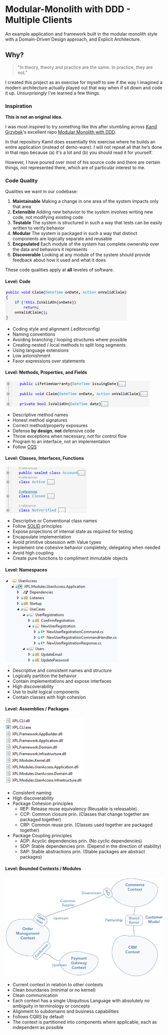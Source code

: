 # Modular-Monolith with DDD - Multiple Clients

An example application and framework built in the modular monolith style with
a Domain-Driven Design approach, and Explicit Architecture.

## Why?

> "In theory, theory and practice are the same. In practice, they are not."

I created this project as an exercise for myself to see if the way I imagined a modern architecture
actually played out that way when if sit down and code it up. *Unsurprisingly* I've learned a few things.

### Inspiration

**This is not an original idea.**

I was most inspired to try something like this after stumbling
across [Kamil Grzybek](http://www.kamilgrzybek.com/)'s excellent
repo [Modular Monolith with DDD](https://github.com/kgrzybek/modular-monolith-with-ddd).

In that repository Kamil does essentially this exercise where he builds an entire application (instead of demo-ware).
I will not repeat all that he's done in that repo because (a) it's a lot and (b) you should read it for yourself.

However, I have poured over most of his source code and there are certain things, not represented there,
which are of particular interest to me.

### Code Quality

Qualities we want in our codebase:
1. **Maintainable** Making a change in one area of the system impacts only that area
2. **Extensible** Adding new behavior to the system involves writing new code, not modifying existing code
3. **Testable** The system is structured in such a way that tests can be easily written to verify behavior
4. **Modular** The system is packaged in such a way that distinct components are logically separate and reusable
5. **Encpsulated** Each module of the system has complete ownership over the data and behaviors it represents
6. **Discoverable** Looking at any module of the system should provide feedback about how it used and what it does

These code qualities apply at **all** leveles of software.

#### Level: Code

![Code Level](docs/Level-Code.png)
- Coding style and alignment (.editorconfig)
- Naming conventions
- Avoiding branching / looping structures where possible
- Creating nested / local methods to split long segments
- Using language extensions
- Low astonishment
- Favor expressions over statements

#### Level: Methods, Properties, and Fields

![Method Level](docs/Level-Methods.png)
- Descriptive method names
- Honest method signatures
- Correct method/property exposures
- Defense **by design**,  **not** defensive code
- Throw exceptions when necessary, not for control flow
- Program to an interface, not an implementation
- Follow [CQS](https://en.wikipedia.org/wiki/Command%E2%80%93query_separation)

#### Level: Classes, Interfaces, Functions

![Class Level](docs/Level-Classes.png)
- Descriptive or Conventional class names
- Follow [SOLID](https://en.wikipedia.org/wiki/SOLID) principles
- Expose projections of internal state as required for testing
- Encapsulate implementation
- Avoid primitive obsession with Value types
- Implement one cohesive behavior completely, delegating when needed
- Avoid high coupling
- Create pure functions to compliment immutable objects

#### Level: Namespaces

![Namespace Level](docs/Level-Namespaces.png)
- Descriptive and consistent names and structure
- Logically partition the behavior
- Contain implementations and expose interfaces
- High discoverability
- Use to build logical components
- Contain classes with high cohesion

#### Level: Assemblies / Packages

![Assembly level](docs/Level-Assemblies.png)
- Consistent naming
- High discoverability
- Package Cohesion principles
   - REP: Release reuse equivalency (Reusable is releasable)
   - CCP: Common closure prin. (Classes that change together are packaged together)
   - CRP: Common reuse prin. (Classes used together are packaged together)
- Package Coupling principles
   - ADP: Acyclic dependencies prin. (No cyclic dependencies)
   - SDP: Stable dependencies prin. (Depend in the direction of stability)
   - SAP: Stable abstractions prin. (Stable packages are abstract packages)

#### Level: Bounded Contexts / Modules

![Module Level](docs/Level-Modules.png)

- Current context in relation to other contexts
- Clean boundaries (minimal or no kernel)
- Clean communication
- Each context has a single Ubiquitous Language with absolutely no ambiguity in terminology or concepts
- Alignment to subdomains and business capabilities
- Follows CQRS by default
- The context is partitioned into components where applicable, each as independent as possible